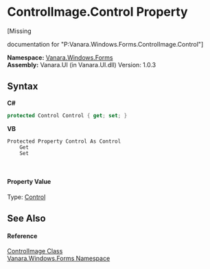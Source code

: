 # ControlImage.Control Property 
 

\[Missing <summary> documentation for "P:Vanara.Windows.Forms.ControlImage.Control"\]

**Namespace:**&nbsp;<a href="c580cf52-4028-70db-28d0-f9b1abc03861">Vanara.Windows.Forms</a><br />**Assembly:**&nbsp;Vanara.UI (in Vanara.UI.dll) Version: 1.0.3

## Syntax

**C#**<br />
``` C#
protected Control Control { get; set; }
```

**VB**<br />
``` VB
Protected Property Control As Control
	Get
	Set
```

<br />

#### Property Value
Type: <a href="http://msdn2.microsoft.com/en-us/library/36cd312w" target="_blank">Control</a>

## See Also


#### Reference
<a href="8ea25f45-a7df-8ebe-0da6-731a69a68c0d">ControlImage Class</a><br /><a href="c580cf52-4028-70db-28d0-f9b1abc03861">Vanara.Windows.Forms Namespace</a><br />